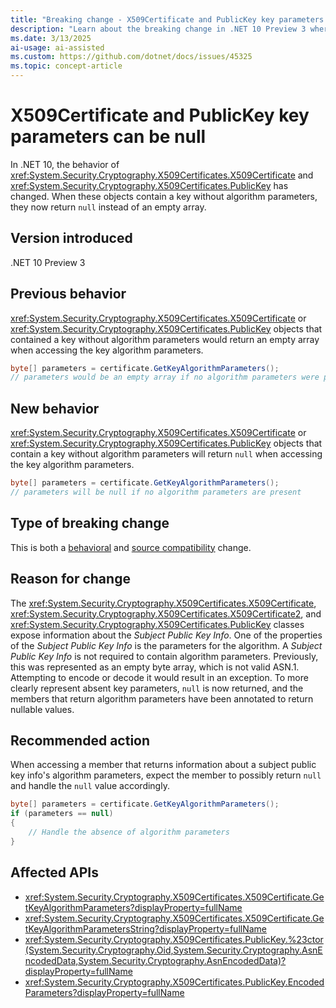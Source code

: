 ```yaml
---
title: "Breaking change - X509Certificate and PublicKey key parameters can be null"
description: "Learn about the breaking change in .NET 10 Preview 3 where key parameters in X509Certificate and PublicKey can be null."
ms.date: 3/13/2025
ai-usage: ai-assisted
ms.custom: https://github.com/dotnet/docs/issues/45325
ms.topic: concept-article
---
```


# X509Certificate and PublicKey key parameters can be null

In .NET 10, the behavior of <xref:System.Security.Cryptography.X509Certificates.X509Certificate> and <xref:System.Security.Cryptography.X509Certificates.PublicKey> has changed. When these objects contain a key without algorithm parameters, they now return `null` instead of an empty array.

## Version introduced

.NET 10 Preview 3

## Previous behavior

<xref:System.Security.Cryptography.X509Certificates.X509Certificate> or <xref:System.Security.Cryptography.X509Certificates.PublicKey> objects that contained a key without algorithm parameters would return an empty array when accessing the key algorithm parameters.

```csharp
byte[] parameters = certificate.GetKeyAlgorithmParameters();
// parameters would be an empty array if no algorithm parameters were present
```

## New behavior

<xref:System.Security.Cryptography.X509Certificates.X509Certificate> or <xref:System.Security.Cryptography.X509Certificates.PublicKey> objects that contain a key without algorithm parameters will return `null` when accessing the key algorithm parameters.

```csharp
byte[] parameters = certificate.GetKeyAlgorithmParameters();
// parameters will be null if no algorithm parameters are present
```

## Type of breaking change

This is both a [behavioral](../../categories.md#behavioral-change) and [source compatibility](../../categories.md#source-compatibility) change.

## Reason for change

The <xref:System.Security.Cryptography.X509Certificates.X509Certificate>, <xref:System.Security.Cryptography.X509Certificates.X509Certificate2>, and <xref:System.Security.Cryptography.X509Certificates.PublicKey> classes expose information about the *Subject Public Key Info*. One of the properties of the *Subject Public Key Info* is the parameters for the algorithm. A *Subject Public Key Info* is not required to contain algorithm parameters. Previously, this was represented as an empty byte array, which is not valid ASN.1. Attempting to encode or decode it would result in an exception. To more clearly represent absent key parameters, `null` is now returned, and the members that return algorithm parameters have been annotated to return nullable values.

## Recommended action

When accessing a member that returns information about a subject public key info's algorithm parameters, expect the member to possibly return `null` and handle the `null` value accordingly.

```csharp
byte[] parameters = certificate.GetKeyAlgorithmParameters();
if (parameters == null)
{
    // Handle the absence of algorithm parameters
}
```

## Affected APIs

- <xref:System.Security.Cryptography.X509Certificates.X509Certificate.GetKeyAlgorithmParameters?displayProperty=fullName>
- <xref:System.Security.Cryptography.X509Certificates.X509Certificate.GetKeyAlgorithmParametersString?displayProperty=fullName>
- <xref:System.Security.Cryptography.X509Certificates.PublicKey.%23ctor(System.Security.Cryptography.Oid,System.Security.Cryptography.AsnEncodedData,System.Security.Cryptography.AsnEncodedData)?displayProperty=fullName>
- <xref:System.Security.Cryptography.X509Certificates.PublicKey.EncodedParameters?displayProperty=fullName>

